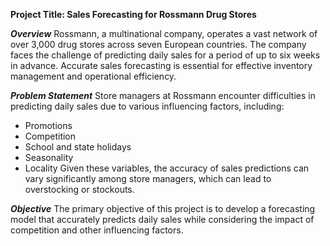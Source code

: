 **Project Title: Sales Forecasting for Rossmann Drug Stores**

***Overview***
Rossmann, a multinational company, operates a vast network of over 3,000 drug stores across seven European countries. The company faces the challenge of predicting daily sales for a period of up to six weeks in advance. Accurate sales forecasting is essential for effective inventory management and operational efficiency.

***Problem Statement***
Store managers at Rossmann encounter difficulties in predicting daily sales due to various influencing factors, including:
+ Promotions
+ Competition
+ School and state holidays
+ Seasonality
+ Locality
Given these variables, the accuracy of sales predictions can vary significantly among store managers, which can lead to overstocking or stockouts.

***Objective***
The primary objective of this project is to develop a forecasting model that accurately predicts daily sales while considering the impact of competition and other influencing factors.
